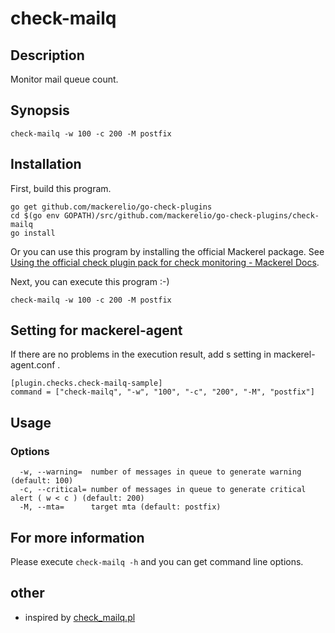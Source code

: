 # check-mailq

## Description

Monitor mail queue count.

## Synopsis
```
check-mailq -w 100 -c 200 -M postfix
```

## Installation

First, build this program.

```
go get github.com/mackerelio/go-check-plugins
cd $(go env GOPATH)/src/github.com/mackerelio/go-check-plugins/check-mailq
go install
```

Or you can use this program by installing the official Mackerel package. See [Using the official check plugin pack for check monitoring - Mackerel Docs](https://mackerel.io/docs/entry/howto/mackerel-check-plugins).


Next, you can execute this program :-)

```
check-mailq -w 100 -c 200 -M postfix
```


## Setting for mackerel-agent

If there are no problems in the execution result, add s setting in mackerel-agent.conf .

```
[plugin.checks.check-mailq-sample]
command = ["check-mailq", "-w", "100", "-c", "200", "-M", "postfix"]
```

## Usage
### Options

```
  -w, --warning=  number of messages in queue to generate warning (default: 100)
  -c, --critical= number of messages in queue to generate critical alert ( w < c ) (default: 200)
  -M, --mta=      target mta (default: postfix)
```

## For more information

Please execute `check-mailq -h` and you can get command line options.

## other
- inspired by [check_mailq.pl](https://github.com/nagios-plugins/nagios-plugins/blob/master/plugins-scripts/check_mailq.pl)
